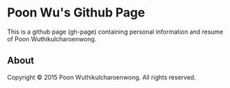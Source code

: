 # Poon Wu's Github Page
This is a github page (gh-page) containing personal information
and resume of Poon Wuthikulcharoenwong.

## About
Copyright © 2015 Poon Wuthikulcharoenwong. All rights reserved.
